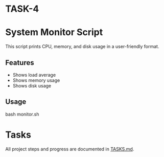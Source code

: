 # TASK-4 

# System Monitor Script

This script prints CPU, memory, and disk usage in a user-friendly format.

## Features
- Shows load average
- Shows memory usage
- Shows disk usage

## Usage
bash monitor.sh

# Tasks

All project steps and progress are documented in [TASKS.md](TASKS.md).
